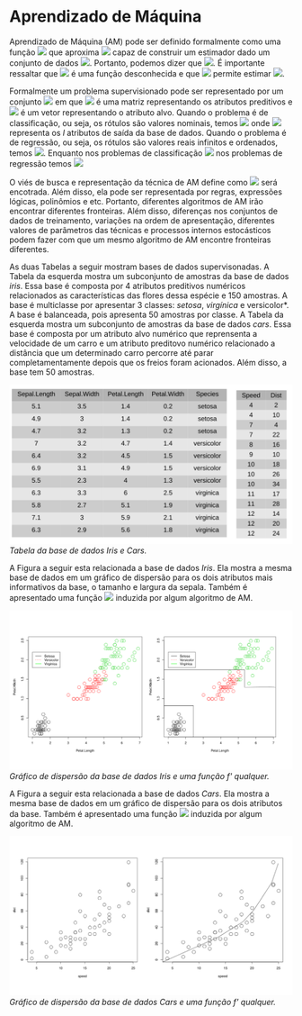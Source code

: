  # Aprendizado de Máquina

Aprendizado de Máquina (AM) pode ser definido formalmente como uma função <img src="https://render.githubusercontent.com/render/math?math=f'"/> que aproxima <img src="https://render.githubusercontent.com/render/math?math=f"/> capaz de construir um estimador dado um conjunto de dados   <img src="https://render.githubusercontent.com/render/math?math=(X, y)"/>. Portanto, podemos dizer que <img src="https://render.githubusercontent.com/render/math?math=\{ (X, y) \|  f'(X) \approx f(X)\}"/>. É importante ressaltar que <img src="https://render.githubusercontent.com/render/math?math=f"/> é uma função desconhecida e que <img src="https://render.githubusercontent.com/render/math?math=f'"/> permite estimar <img src="https://render.githubusercontent.com/render/math?math=f"/>.

Formalmente um problema supervisionado pode ser representado por um conjunto <img src="https://render.githubusercontent.com/render/math?math=(X, y)"/> em que <img src="https://render.githubusercontent.com/render/math?math=X"/> é uma matriz representando os atributos preditivos e <img src="https://render.githubusercontent.com/render/math?math=y"/> é um vetor representando o atributo alvo. Quando o problema é de classificação, ou seja, os rótulos são valores nominais, temos <img src="https://render.githubusercontent.com/render/math?math=y = \{c_1, c_2,...c_l \}"/> onde <img src="https://render.githubusercontent.com/render/math?math=c_l"/> representa os *l* atributos de saída da base de dados. Quando o problema é de regressão, ou seja, os rótulos são valores reais infinitos e ordenados, temos <img src="https://render.githubusercontent.com/render/math?math=y = \mathbb{R}"/>. Enquanto nos problemas de classificação <img src="https://render.githubusercontent.com/render/math?math=f'(X_i) \in \{c_1, c_2,...c_l\}"/> nos problemas de regressão temos <img src="https://render.githubusercontent.com/render/math?math=f'(X_i) \in \mathbb{R}"/>

O viés de busca e representação da técnica de AM define como <img src="https://render.githubusercontent.com/render/math?math=f'"/> será encotrada. Além disso, ela pode ser representada por regras, expressões lógicas, polinômios e etc. Portanto, diferentes algoritmos de AM irão encontrar diferentes fronteiras. Além disso, diferenças nos conjuntos de dados de treinamento, variações na ordem de apresentação, diferentes valores de parâmetros das técnicas e processos internos estocásticos podem fazer com que um mesmo algoritmo de AM encontre fronteiras diferentes.

As duas Tabelas a seguir mostram bases de dados supervisonadas. A Tabela da esquerda mostra um subconjunto de amostras da base de dados *iris*. Essa base é composta por 4 atributos  preditivos numéricos relacionados as características das flores dessa espécie e 150 amostras. A base é multiclasse por apresentar 3 classes: *setosa*, *virgínica* e versicolor*. A base é balanceada, pois apresenta 50 amostras por classe. A Tabela da esquerda mostra um subconjunto de amostras da base de dados *cars*.  Essa base é composta por um atributo alvo numérico que reprensenta a velocidade de um carro e um atributo preditovo numérico relacionado a distância que um determinado carro percorre até parar completamentamente depois que os freios foram acionados. Além disso, a base tem 50 amostras.

![](bases.png) *Tabela da base de dados Iris e Cars.*

A Figura a seguir esta relacionada a base de dados *Iris*. Ela mostra a mesma base de dados em um gráfico de dispersão para os dois atributos mais informativos da base, o tamanho e largura da sepala. Também é apresentado uma função <img src="https://render.githubusercontent.com/render/math?math=f'"/> induzida por algum algoritmo de AM.

![](iris_model.png) *Gráfico de dispersão da base de dados Iris e uma função f' qualquer.*

A Figura a seguir esta relacionada a base de dados *Cars*. Ela mostra a mesma base de dados em um gráfico de dispersão para os dois atributos da base. Também é apresentado uma função <img src="https://render.githubusercontent.com/render/math?math=f'"/> induzida por algum algoritmo de AM.

![](cars_model.png) *Gráfico de dispersão da base de dados Cars e uma função f' qualquer.*

